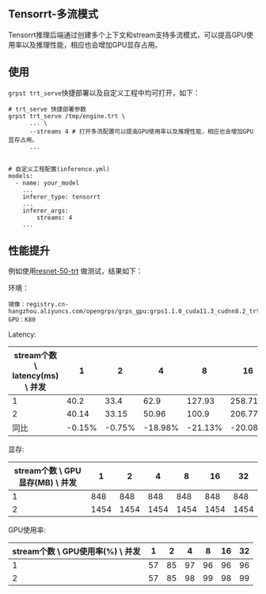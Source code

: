 ## Tensorrt-多流模式

Tensorrt推理后端通过创建多个上下文和stream支持多流模式，可以提高GPU使用率以及推理性能，相应也会增加GPU显存占用。

## 使用

```grpst trt_serve```快捷部署以及自定义工程中均可打开，如下：

```
# trt_serve 快捷部署参数
grpst trt_serve /tmp/engine.trt \
      ... \
      --streams 4 # 打开多流配置可以提高GPU使用率以及推理性能，相应也会增加GPU显存占用。
      ...


# 自定义工程配置(inference.yml)
models:
  - name: your_model
    ...
    inferer_type: tensorrt
    ...
	inferer_args:
  		streams: 4
    ...
```

## 性能提升

例如使用[resnet-50-trt](https://github.com/NetEase-Media/grps_examples/tree/master/cpp_examples/resnet-50-trt)
做测试，结果如下：

环境：

```
镜像：registry.cn-hangzhou.aliyuncs.com/opengrps/grps_gpu:grps1.1.0_cuda11.3_cudnn8.2_trt7.2.3_py3.8
GPU：K80
```

Latency:

| stream个数 \ latency(ms) \ 并发 | 1      | 2       | 4        | 8       | 16       | 32      |
|-----------------------------|--------|---------|----------|---------|----------|---------|
| 1                           | 40.2   | 33.4    | 62.9     | 127.93  | 258.71   | 519.57  |
| 2                           | 40.14	 | 33.15	  | 50.96	   | 100.9	  | 206.77	  | 416.78  |
| 同比                          | -0.15% | -0.75%	 | -18.98%	 | -21.13% | -20.08%	 | -19.78% |

显存:

| stream个数 \ GPU显存(MB) \ 并发 | 1     | 2     | 4     | 8     | 16    | 32   |
|---------------------------|-------|-------|-------|-------|-------|------|
| 1                         | 848   | 848   | 848   | 848   | 848   | 848  |
| 2                         | 1454	 | 1454	 | 1454	 | 1454	 | 1454	 | 1454 |

GPU使用率:

| stream个数 \ GPU使用率(%) \ 并发 | 1   | 2   | 4   | 8   | 16  | 32 |
|---------------------------|-----|-----|-----|-----|-----|----|
| 1                         | 57  | 85  | 97  | 96  | 96  | 96 |
| 2                         | 57	 | 85	 | 98	 | 99	 | 98	 | 99 |
